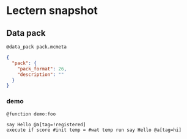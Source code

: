 # Lectern snapshot

## Data pack

`@data_pack pack.mcmeta`

```json
{
  "pack": {
    "pack_format": 26,
    "description": ""
  }
}
```

### demo

`@function demo:foo`

```mcfunction
say Hello @a[tag=!registered]
execute if score #init temp = #wat temp run say Hello @a[tag=hi]
```
